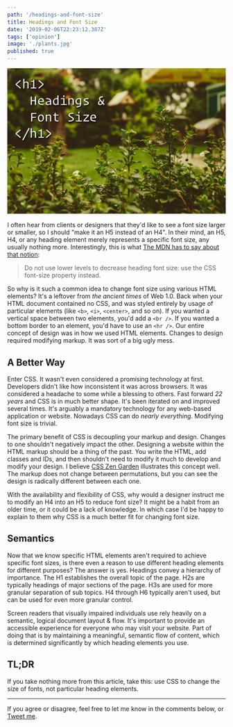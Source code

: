 ```yaml
---
path: '/headings-and-font-size'
title: Headings and Font Size
date: '2019-02-06T22:23:12.387Z'
tags: ['opinion']
image: './plants.jpg'
published: true
---
```


![alt text](plants.jpg "Green plants taken with tilt shift photography")

I often hear from clients or designers that they'd like to see a font size larger or smaller, so I should "make it an H5 instead of an H4". In their mind, an H5, H4, or any heading element merely represents a specific font size, any usually nothing more. Interestingly, this is what [The MDN has to say about that notion](https://developer.mozilla.org/en-US/docs/Web/HTML/Element/Heading_Elements#Usage_notes):

> Do not use lower levels to decrease heading font size: use the CSS font-size property instead.

So why is it such a common idea to change font size using various HTML elements? It's a leftover from *the ancient times* of Web 1.0. Back when your HTML document contained no CSS, and was styled entirely by usage of particular elements (like `<b>`, `<i>`, `<center>`, and so on). If you wanted a vertical space between two elements, you'd add a `<br />`. If you wanted a bottom border to an element, you'd have to use an `<hr />`. Our entire concept of design was in how we used HTML elements. Changes to design required modifying markup. It was sort of a big ugly mess.

## A Better Way

Enter CSS. It wasn't even considered a promising technology at first. Developers didn't like how inconsistent it was across browsers. It was considered a headache to some while a blessing to others. Fast forward *22 years* and CSS is in much better shape. It's been iterated on and improved several times. It's arguably a mandatory technology for any web-based application or website. Nowadays CSS can do *nearly everything*. Modifying font size is trivial.

The primary benefit of CSS is decoupling your markup and design. Changes to one shouldn't negatively impact the other. Designing a website within the HTML markup should be a thing of the past. You write the HTML, add classes and IDs, and then shouldn't need to modify it much to develop and modify your design. I believe [CSS Zen Garden](http://www.csszengarden.com/) illustrates this concept well. The markup does not change between permutations, but you can see the design is radically different between each one.

With the availability and flexibility of CSS, why would a designer instruct me to modify an H4 into an H5 to reduce font size? It might be a habit from an older time, or it could be a lack of knowledge. In which case I'd be happy to explain to them why CSS is a much better fit for changing font size.

## Semantics

Now that we know specific HTML elements aren't required to achieve specific font sizes, is there even a reason to use different heading elements for different purposes? The answer is yes. Headings convey a hierarchy of importance. The H1 establishes the overall topic of the page. H2s are typically headings of major sections of the page. H3s are used for more granular separation of sub topics. H4 through H6 typically aren't used, but can be used for even more granular control.

Screen readers that visually impaired individuals use rely heavily on a semantic, logical document layout &amp; flow. It's important to provide an accessible experience for everyone who may visit your website. Part of doing that is by maintaining a meaningful, semantic flow of content, which is determined significantly by which heading elements you use.

## TL;DR

If you take nothing more from this article, take this: use CSS to change the size of fonts, not particular heading elements.

---

If you agree or disagree, feel free to let me know in the comments below, or [Tweet me](https://twitter.com/josiahrooney).